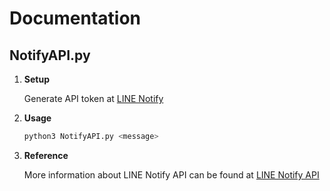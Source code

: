 # Documentation

## NotifyAPI.py

1. **Setup**
    
    Generate API token at [LINE Notify](https://notify-bot.line.me/my/)

2. **Usage**
   
    ```bash
    python3 NotifyAPI.py <message>
    ```

3. **Reference**

    More information about LINE Notify API can be found at [LINE Notify API](https://notify-bot.line.me/doc/en/)


